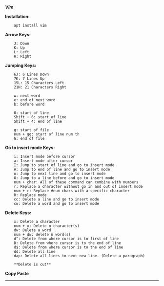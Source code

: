 ***Vim***


**Installation:**

        apt install vim

**Arrow Keys:**

        J: Down
        K: Up
        L: Left
        H: Right

**Jumping Keys:**

        6J: 6 Lines Down
        7K: 7 Lines Up
        15L: 15 Characters Left
        21H: 21 Characters Right

        w: next word
        e: end of next word
        b: before word

        0: start of line
        Shift + 6: start of line
        Shift + 4: end of line

        g: start of file
        num + gg: start of line num th
        G: end of file

**Go to insert mode Keys:**

        i: Insert mode before cursor
        a: Insert mode after cursor
        I: Jump to start of line and go to insert mode
        A: Jump to end of line and go to insert mode
        o: Jump tp next line and go to insert mode
        O: Jump to a line before and go to insert mode
        num + char: All of these command can combine with numbers
        r: Replace a character without go in and out of insert mode
        num + r: Replace #num chars with a specific character
        R: Replace mode
        cc: Delete a line and go to insert mode
        cw: Delete a word and go to insert mode

**Delete Keys:**

        x: Delete a character
        num + x: Delete n character(s)
        dw: Delete a word
        num + dw: delete n word(s)
        d^: Delete from where cursor is to first of line
        D: Delete from where cursor is to the end of line
        d$: Delete from where cursor is to the end of line
        dd: Delete all line
        dap: Delete all lines to next new line. (Delete a paragraph)

        **Delete is cut**

**Copy Paste**

        
****
